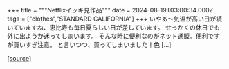 +++
title = """Netflixイッキ見作品"""
date = 2024-08-19T03:00:34.000Z
tags = ["clothes","STANDARD CALIFORNIA"]
+++
いやぁ～気温が高い日が続いていますね、恵比寿も毎日夏らしい日が差しています。 せっかくの休日でも外に出ようか迷ってしまいます。 そんな時に便利なのがネット通販。便利ですが買いすぎ注意。 と言いつつ、買ってしまいました！色 \[…\]

[[source]](https://www.standardcalifornia.com/blog/48628.html)
